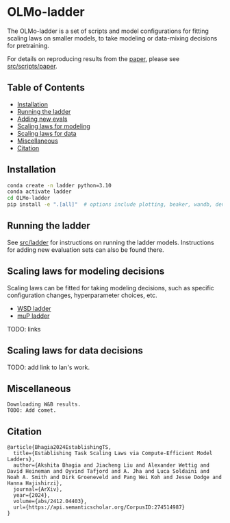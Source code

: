 
# OLMo-ladder

The OLMo-ladder is a set of scripts and model configurations for fitting scaling laws on smaller models, to take modeling or data-mixing decisions for pretraining. 

For details on reproducing results from the [paper](https://arxiv.org/pdf/2412.04403), please see [src/scripts/paper](src/scripts/paper/README.md).

## Table of Contents

- [Installation](#installation)
- [Running the ladder](#running-the-ladder)
- [Adding new evals](#adding-new-evals)
- [Scaling laws for modeling](#scaling-laws-for-modeling-eg-hyperparameters-modeling-config-changes-etc)
- [Scaling laws for data](#scaling-laws-for-data)
- [Miscellaneous](#miscellaneous)
- [Citation](#citation)



## Installation

```bash
conda create -n ladder python=3.10
conda activate ladder
cd OLMo-ladder
pip install -e ".[all]"  # options include plotting, beaker, wandb, dev, ladder
```

## Running the ladder

See [src/ladder](src/ladder/README.md) for instructions on running the ladder models. 
Instructions for adding new evaluation sets can also be found there.


## Scaling laws for modeling decisions

Scaling laws can be fitted for taking modeling decisions, such as specific configuration changes, hyperparameter choices, etc.

* [WSD ladder](README.md)
* [muP ladder](README.md)

TODO: links

## Scaling laws for data decisions

TODO: add link to Ian's work.

## Miscellaneous

    Downloading W&B results.
    TODO: Add comet.


## Citation

```
@article{Bhagia2024EstablishingTS,
  title={Establishing Task Scaling Laws via Compute-Efficient Model Ladders},
  author={Akshita Bhagia and Jiacheng Liu and Alexander Wettig and David Heineman and Oyvind Tafjord and A. Jha and Luca Soldaini and Noah A. Smith and Dirk Groeneveld and Pang Wei Koh and Jesse Dodge and Hanna Hajishirzi},
  journal={ArXiv},
  year={2024},
  volume={abs/2412.04403},
  url={https://api.semanticscholar.org/CorpusID:274514987}
}
```